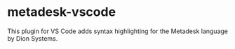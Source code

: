 # metadesk-vscode

This plugin for VS Code adds syntax highlighting for the Metadesk language by Dion Systems.
